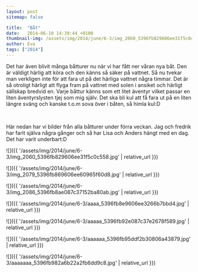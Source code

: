 ```yaml
---
layout: post
sitemap: false

title:  "Båt"
date:   2014-06-10 14:39:44 +0100
thumbnail-img: /assets/img/2014/june/6-3/img_2060_5396fb829606ee31f5c0c558.jpg
author: Eva
tags: ["2014"]
---
```


Det har även blivit många båtturer nu när vi har fått ner våran nya båt. Den är väldigt härlig att köra och den känns så säker på vattnet. Så nu tvekar man verkligen inte för att fara ut på det härliga vattnet några timmar. Det är så otroligt härligt att flyga fram på vattnet med solen i ansiket och härligt sällskap bredvid en. Varje båttur känns som ett litet äventyr vilket passar en liten äventyrslysten tjej som mig själv. Det ska bli kul att få fara ut på en liten längre sväng och kanske t.o.m sova över i båten, så himla kul:D




 




Här nedan har vi bilder från alla båtturer under förra veckan. Jag och fredrik har farit själva några gånger och så har Lisa och Anders hängt med en dag. Det har varit underbart:D

![]({{ '/assets/img/2014/june/6-3/img_2060_5396fb829606ee31f5c0c558.jpg'  | relative_url }})

![]({{ '/assets/img/2014/june/6-3/img_2079_5396fb869606ee60965f60d8.jpg'  | relative_url }})

![]({{ '/assets/img/2014/june/6-3/img_2086_5396fb8ae087c37152ba80ab.jpg'  | relative_url }})

![]({{ '/assets/img/2014/june/6-3/aaaa_5396fb8e9606ee3266b7bbd4.jpg'  | relative_url }})

![]({{ '/assets/img/2014/june/6-3/aaaaa_5396fb92e087c37e2678f589.jpg'  | relative_url }})

![]({{ '/assets/img/2014/june/6-3/aaaaaa_5396fb95ddf2b30806a43879.jpg'  | relative_url }})

![]({{ '/assets/img/2014/june/6-3/aaaaaaa_5396fb982a6b22a2fb6dd9c8.jpg'  | relative_url }})

